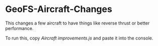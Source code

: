 # GeoFS-Aircraft-Changes

This changes a few aircraft to have things like reverse thrust or better performance.

To run this, copy *Aircraft improvements.js* and paste it into the console.
